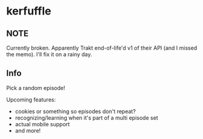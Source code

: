 # kerfuffle

## NOTE

Currently broken. Apparently Trakt end-of-life'd v1 of their API (and I missed the memo). I'll fix it on a rainy day. 

## Info

Pick a random episode!

Upcoming features:

* cookies or something so episodes don't repeat?
* recognizing/learning when it's part of a multi episode set
* actual mobile support
* and more!
